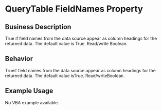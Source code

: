 # QueryTable FieldNames Property

## Business Description
True if field names from the data source appear as column headings for the returned data. The default value is True. Read/write Boolean.

## Behavior
Trueif field names from the data source appear as column headings for the returned data. The default value isTrue. Read/writeBoolean.

## Example Usage
No VBA example available.